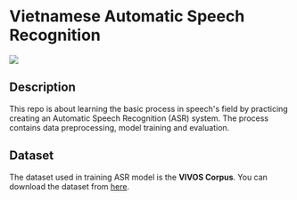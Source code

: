 # Vietnamese Automatic Speech Recognition
![](https://img.shields.io/badge/python-3.7-blue)
## Description
This repo is about learning the basic process in speech's field by practicing creating an Automatic Speech Recognition (ASR) system. The process contains data preprocessing, model training and evaluation.

## Dataset
The dataset used in training ASR model is the __VIVOS Corpus__. You can download the dataset from [here](https://ailab.hcmus.edu.vn/vivos).

